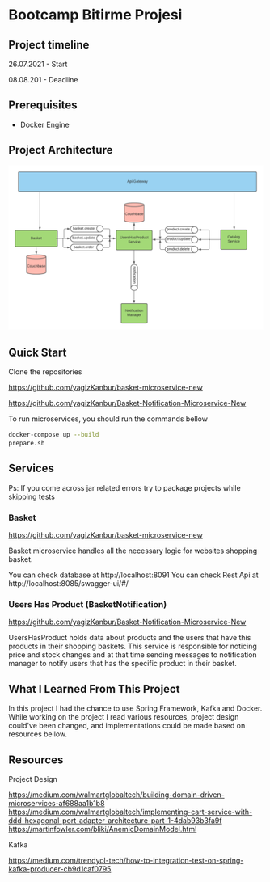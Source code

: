 # Bootcamp Bitirme Projesi
   
## Project timeline

26.07.2021 - Start 

08.08.201 - Deadline

## Prerequisites
* Docker Engine

## Project Architecture
![Project Architecture](https://github.com/yagizKanbur/bootcamp-project/blob/main/design.png)

## Quick Start
Clone the repositories

https://github.com/yagizKanbur/basket-microservice-new

https://github.com/yagizKanbur/Basket-Notification-Microservice-New

To run microservices, you should run the commands bellow
```sh
docker-compose up --build
prepare.sh
```
## Services
Ps: If you come across jar related errors try to package projects while skipping tests

### Basket
https://github.com/yagizKanbur/basket-microservice-new

Basket microservice handles all the necessary logic for websites shopping basket.

You can check database at http://localhost:8091
You can check Rest Api at http://localhost:8085/swagger-ui/#/

### Users Has Product (BasketNotification)

https://github.com/yagizKanbur/Basket-Notification-Microservice-New

UsersHasProduct holds data about products and the users that have this products in their shopping baskets.
This service is responsible for noticing price and stock changes and at that time sending messages to notification manager to notify users that has the specific product in their basket.

## What I Learned From This Project

In this project I had the chance to use Spring Framework, Kafka and Docker. While working on the project I read various resources, project design could've been changed, and implementations could be made based on resources bellow. 

## Resources
Project Design

https://medium.com/walmartglobaltech/building-domain-driven-microservices-af688aa1b1b8
<https://medium.com/walmartglobaltech/implementing-cart-service-with-ddd-hexagonal-port-adapter-architecture-part-1-4dab93b3fa9f>
https://martinfowler.com/bliki/AnemicDomainModel.html

Kafka 

https://medium.com/trendyol-tech/how-to-integration-test-on-spring-kafka-producer-cb9d1caf0795
